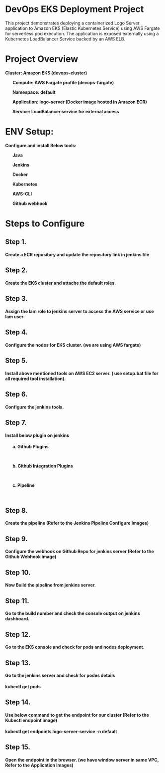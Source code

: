 <h1>DevOps EKS Deployment Project </h1>
This project demonstrates deploying a containerized Logo Server application to Amazon EKS (Elastic Kubernetes Service) using AWS Fargate for serverless pod execution.
The application is exposed externally using a Kubernetes LoadBalancer Service backed by an AWS ELB.

<h1>Project Overview</h1>

<b>Cluster: Amazon EKS (devops-cluster)</ul>

<ul>Compute: AWS Fargate profile (devops-fargate)</ul>

<ul>Namespace: default</ul>

<ul>Application: logo-server (Docker image hosted in Amazon ECR)</ul>

<ul>Service: LoadBalancer service for external access</ul>

<h1>ENV Setup:</h1>
<b>Configure and install Below tools:</b>
<ul>Java</ul>
<ul>Jenkins</ul>
<ul>Docker</ul>
<ul>Kubernetes</ul>
<ul>AWS-CLI</ul>
<ul>Github webhook</ul>

<H1>Steps to Configure</H1>
<H2>Step 1.</h2> <h4>Create a ECR repository and update the repository link in jenkins file<br></h4>
<h2>Step 2.</h2><h4> Create the EKS cluster and attache the default roles.<br></h4>
<h2>Step 3.</h2><h4>  Assign the Iam role to jenkins server to access the AWS service or use Iam user.<br></h4>
<h2>Step 4.</h2><h4>  Configure the nodes for EKS cluster. (we are using AWS fargate)<br></h4>
<h2>Step 5.</h2><h4>  Install above mentioned tools on AWS EC2 server. ( use setup.bat file for all required tool installation).<br></h4>
<h2>Step 6.</h2><h4>  Configure the jenkins tools.<br></h4>
<h2>Step 7.</h2><h4>  Install below plugin on jenkins<br></h4>
  <ul>a. Github Plugins</ul><br>
  <ul>b. Github Integration Plugins</ul><br>
  <ul>c. Pipeline</ul><br>
<h2>Step 8.</h2><h4>  Create the pipeline (Refer to the Jenkins Pipeline Configure Images)<br></h4>
<h2>Step 9.</h2><h4>  Configure the webhook on Github Repo for jenkins server (Refer to the Github Webhook image)<br></h4>
<h2>Step 10.</h2><h4>  Now Build the pipeline from jenkins server.<br>
<h2>Step 11.</h2><h4>  Go to the build number and check the console output on jenkins dashboard.<br></h4>
<h2>Step 12.</h2><h4>  Go to the EKS console and check for pods and nodes deployment.<br></h4>
<h2>Step 13.</h2><h4>  Go to the jenkins server and check for podes details<br></h4>
 kubectl get pods<br>
<h2>Step 14.</h2><h4>  Use below command to get the endpoint for our cluster (Refer to the Kubectl endpoint image)<br></h4>
  kubectl get endpoints logo-server-service -n default<br></h4>
<h2>Step 15.</h2><h4>  Open the endpoint in the browser. (we have window server in same VPC, Refer to the Application Images)<br></h4>
